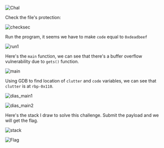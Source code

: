 ![Chal](https://github.com/OceanTran999/picoCTF_writeup/assets/100577019/4e48e3f2-3115-4e12-bba0-71a478930da9)


Check the file's protection:

![checksec](https://github.com/OceanTran999/picoCTF_writeup/assets/100577019/3f84c5f9-1f8c-497a-8074-0537e63053a0)


Run the program, it seems we have to make `code` equal to `0xdeadbeef`

![run1](https://github.com/OceanTran999/picoCTF_writeup/assets/100577019/64ab6e71-64e4-49f6-bb82-429eb4783528)


Here's the `main` function, we can see that there's a buffer overflow vulnerability due to `gets()` function.

![main](https://github.com/OceanTran999/picoCTF_writeup/assets/100577019/4e067493-8952-4c46-94ae-ccfb8025ca35)


Using GDB to find location of `clutter` and `code` variables, we can see that `clutter` is at `rbp-0x110`.

![dias_main1](https://github.com/OceanTran999/picoCTF_writeup/assets/100577019/380c1d57-fd76-426c-a44e-0ae659281a60)


![dias_main2](https://github.com/OceanTran999/picoCTF_writeup/assets/100577019/15599e70-fa72-42cd-8a5a-e11300c8151e)


Here's the stack I draw to solve this challenge. Submit the payload and we will get the flag.

![stack](https://github.com/OceanTran999/picoCTF_writeup/assets/100577019/e696989d-e2b0-465a-829d-7f0066717902)


![Flag](https://github.com/OceanTran999/picoCTF_writeup/assets/100577019/41d26cb5-1d1f-4341-ac37-fef8dadb9596)
